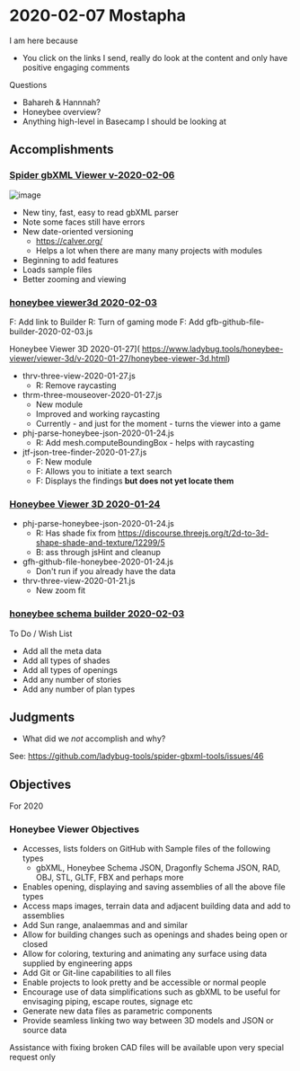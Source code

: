 # 2020-02-07 Mostapha

I am here because

* You click on the links I send, really do look at the content and only have positive engaging comments


Questions

* Bahareh & Hannnah?
* Honeybee overview?
* Anything high-level in Basecamp I should be looking at


## Accomplishments

### [Spider gbXML Viewer v-2020-02-06](https://www.ladybug.tools/spider-gbxml-tools/spider-gbxml-viewer//v-2020-02-06/spider-gbxml-viewer.html )

![image](https://user-images.githubusercontent.com/547626/73981774-d9fb6d00-48e7-11ea-928e-388176e14e67.png)

* New tiny, fast, easy to read gbXML parser
* Note some faces still have errors
* New date-oriented versioning
	* https://calver.org/
	* Helps a lot when there are many many projects with modules
* Beginning to add features
* Loads sample files
* Better zooming and viewing

### [honeybee viewer3d 2020-02-03]( https://www.ladybug.tools/honeybee-viewer/viewer-3d/v-2020-02-03/honeybee-viewer-3d.html )

F: Add link to Builder
R: Turn of gaming mode
F: Add gfb-github-file-builder-2020-02-03.js

Honeybee Viewer 3D 2020-01-27]( https://www.ladybug.tools/honeybee-viewer/viewer-3d/v-2020-01-27/honeybee-viewer-3d.html)

* thrv-three-view-2020-01-27.js
	* R: Remove raycasting
* thrm-three-mouseover-2020-01-27.js
	* New module
	* Improved and working raycasting
	* Currently - and just for the moment - turns the viewer into a game
* phj-parse-honeybee-json-2020-01-24.js
	* R: Add mesh.computeBoundingBox - helps with raycasting
* jtf-json-tree-finder-2020-01-27.js
	* F: New module
	* F: Allows you to initiate a text search
	* F: Displays the findings ****but does not yet locate them****

### [Honeybee Viewer 3D 2020-01-24]( https://www.ladybug.tools/honeybee-viewer/viewer-3d/v-2020-01-24/honeybee-viewer-3d.html)

* phj-parse-honeybee-json-2020-01-24.js
	* R: Has shade fix from https://discourse.threejs.org/t/2d-to-3d-shape-shade-and-texture/12299/5
	* B: ass through jsHint and cleanup
* gfh-github-file-honeybee-2020-01-24.js
	* Don't run if you already have the data
* thrv-three-view-2020-01-21.js
	* New zoom fit

### [ honeybee schema builder 2020-02-03]( https://www.ladybug.tools/spider/sandbox/honeybee-schema-builder/v-2020-02-03/honeybee-schema-builder.html )

To Do / Wish List

* Add all the meta data
* Add all types of shades
* Add all types of openings
* Add any number of stories
* Add any number of plan types

## Judgments

* What did we *not* accomplish and why?

See: https://github.com/ladybug-tools/spider-gbxml-tools/issues/46

## Objectives

For 2020

### Honeybee Viewer Objectives

* Accesses, lists folders on GitHub with Sample files of the following types
	* gbXML, Honeybee Schema JSON, Dragonfly Schema JSON, RAD, OBJ, STL, GLTF, FBX and perhaps more
* Enables opening, displaying and saving assemblies of all the above file types
* Access maps images, terrain data and adjacent building data and add to assemblies
* Add Sun range, analaemmas and and similar
* Allow for building changes such as openings and shades being open or closed
* Allow for coloring, texturing and animating any surface using data supplied by engineering apps
* Add Git or Git-line capabilities to all files
* Enable projects to look pretty and be accessible or normal people
* Encourage use of data simplifications such as gbXML to be useful for envisaging piping, escape routes, signage etc
* Generate new data files as parametric components
* Provide seamless linking two way between 3D models and JSON or source data

Assistance with fixing broken CAD files will be available upon very special request only

